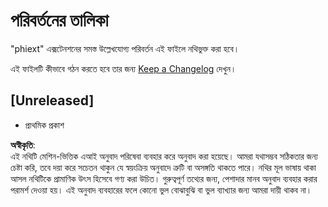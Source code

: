# পরিবর্তনের তালিকা

"phiext" এক্সটেনশনের সমস্ত উল্লেখযোগ্য পরিবর্তন এই ফাইলে নথিভুক্ত করা হবে।

এই ফাইলটি কীভাবে গঠন করতে হবে তার জন্য [Keep a Changelog](http://keepachangelog.com/) দেখুন।

## [Unreleased]

- প্রাথমিক প্রকাশ

**অস্বীকৃতি**:  
এই নথিটি মেশিন-ভিত্তিক এআই অনুবাদ পরিষেবা ব্যবহার করে অনুবাদ করা হয়েছে। আমরা যথাসম্ভব সঠিকতার জন্য চেষ্টা করি, তবে দয়া করে সচেতন থাকুন যে স্বয়ংক্রিয় অনুবাদে ত্রুটি বা অসঙ্গতি থাকতে পারে। নথির মূল ভাষায় থাকা আসল নথিটিকে প্রামাণিক উৎস হিসেবে গণ্য করা উচিত। গুরুত্বপূর্ণ তথ্যের জন্য, পেশাদার মানব অনুবাদ ব্যবহার করার পরামর্শ দেওয়া হয়। এই অনুবাদ ব্যবহারের ফলে কোনো ভুল বোঝাবুঝি বা ভুল ব্যাখ্যার জন্য আমরা দায়ী থাকব না।